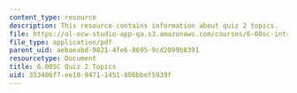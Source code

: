 ```yaml
---
content_type: resource
description: This resource contains information about quiz 2 topics.
file: https://ol-ocw-studio-app-qa.s3.amazonaws.com/courses/6-00sc-introduction-to-computer-science-and-programming-spring-2011/353486f7ee1094711451806bbef5939f_MIT6_00SCS11_q2_topics.pdf
file_type: application/pdf
parent_uid: aebaeabd-9821-4fe6-8695-9cd2099b8391
resourcetype: Document
title: 6.00SC Quiz 2 Topics
uid: 353486f7-ee10-9471-1451-806bbef5939f
---
```

